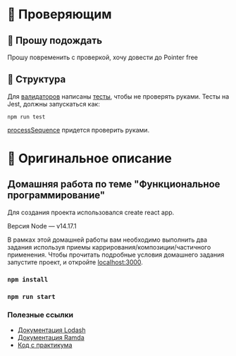 # 👀 Проверяющим

## 👋 Прошу подождать

Прошу повременить с проверкой, хочу довести до Pointer free

## 🧱 Структура

Для [валидаторов](./src/helpers/validators.js) написаны [тесты](./src/helpers/validators.test.js), чтобы не проверять руками.
Тесты на Jest, должны запускаться как:

`npm run test`

[processSequence](./src/helpers/processSequence.js) придется проверить руками.

# 📙 Оригинальное описание

## Домашняя работа по теме "Функциональное программирование"

Для создания проекта использовался create react app.

Версия Node — v14.17.1

В рамках этой домашней работы вам необходимо выполнить два задания используя приемы каррирования/композиции/частичного применения.
Чтобы прочитать подробные условия домашнего задания запустите проект, и откройте [localhost:3000](http://localhost:3000/).

### `npm install`
### `npm run start`

### Полезные ссылки

- [Документация Lodash](https://lodash.com/docs/4.17.15)
- [Документация Ramda](https://ramdajs.com/docs/)
- [Код с практикума](https://github.com/MoonW1nd/fp-live-coding)
